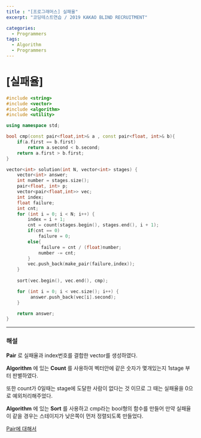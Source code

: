 ```yaml
---
title : "[프로그래머스] 실패율"
excerpt: "코딩테스트연습 / 2019 KAKAO BLIND RECRUITMENT"

categories:
  - Programmers
tags:
  - Algorithm
  - Programmers
---
```


# [실패율]

```cpp
#include <string>
#include <vector>
#include <algorithm>
#include <utility>

using namespace std;

bool cmp(const pair<float,int>& a , const pair<float, int>& b){
    if(a.first == b.first)
        return a.second < b.second;
    return a.first > b.first;
}

vector<int> solution(int N, vector<int> stages) {
    vector<int> answer;
    int number = stages.size();
    pair<float, int> p;
    vector<pair<float,int>> vec;
    int index;
    float failure;
    int cnt;
    for (int i = 0; i < N; i++) {
        index = i + 1;
        cnt = count(stages.begin(), stages.end(), i + 1);
        if(cnt == 0)
            failure = 0;
        else{
             failure = cnt / (float)number;
            number -= cnt;
        }
        vec.push_back(make_pair(failure,index));
    }
    
    sort(vec.begin(), vec.end(), cmp);

    for (int i = 0; i < vec.size(); i++) {
         answer.push_back(vec[i].second);
    }

    return answer;
}
```
* * *
### 해설
__Pair__ 로 실패율과 index번호를 결합한 vector를 생성하였다.  

__Algorithm__ 에 있는 __Count__ 를 사용하여 벡터안에 같은 숫자가 몇개있는지 1stage 부터 판별하였다.  

또한 count가 0일때는 stage에 도달한 사람이 없다는 것 이므로 그 때는 실패율을 0으로 예외처리해주었다.  


__Algorithm__ 에 있는 __Sort__ 를 사용하고 cmp라는 bool형의 함수를 만들어 만약 실패율이 같을 경우는 스테이지가 낮은쪽이 먼저 정렬되도록 만들었다.  

[Pair에 대해서](https://kwyoohae.github.io/c++/Pair/)

    


